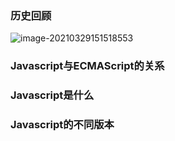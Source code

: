 ### 历史回顾

![image-20210329151518553](C:\Users\云海\AppData\Roaming\Typora\typora-user-images\image-20210329151518553.png)

### Javascript与ECMAScript的关系
### Javascript是什么
### Javascript的不同版本